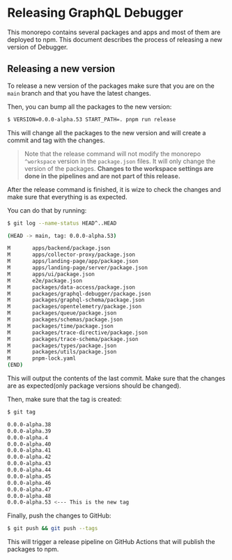 # Releasing GraphQL Debugger

This monorepo contains several packages and apps and most of them are deployed to npm. This document describes the process of releasing a new version of Debugger.

## Releasing a new version

To release a new version of the packages make sure that you are on the `main` branch and that you have the latest changes.

Then, you can bump all the packages to the new version:

```bash
$ VERSION=0.0.0-alpha.53 START_PATH=. pnpm run release
```

This will change all the packages to the new version and will create a commit and tag with the changes.

> Note that the release command will not modify the monorepo `^workspace` version in the `package.json` files. It will only change the version of the packages. **Changes to the workspace settings are done in the pipelines and are not part of this release.**

After the release command is finished, it is wize to check the changes and make sure that everything is as expected.

You can do that by running:

```bash
$ git log --name-status HEAD^..HEAD

(HEAD -> main, tag: 0.0.0-alpha.53)

M       apps/backend/package.json
M       apps/collector-proxy/package.json
M       apps/landing-page/app/package.json
M       apps/landing-page/server/package.json
M       apps/ui/package.json
M       e2e/package.json
M       packages/data-access/package.json
M       packages/graphql-debugger/package.json
M       packages/graphql-schema/package.json
M       packages/opentelemetry/package.json
M       packages/queue/package.json
M       packages/schemas/package.json
M       packages/time/package.json
M       packages/trace-directive/package.json
M       packages/trace-schema/package.json
M       packages/types/package.json
M       packages/utils/package.json
M       pnpm-lock.yaml
(END)
```

This will output the contents of the last commit. Make sure that the changes are as expected(only package versions should be changed).

Then, make sure that the tag is created:

```bash
$ git tag

0.0.0-alpha.38
0.0.0-alpha.39
0.0.0-alpha.4
0.0.0-alpha.40
0.0.0-alpha.41
0.0.0-alpha.42
0.0.0-alpha.43
0.0.0-alpha.44
0.0.0-alpha.45
0.0.0-alpha.46
0.0.0-alpha.47
0.0.0-alpha.48
0.0.0-alpha.53 <--- This is the new tag
```

Finally, push the changes to GitHub:

```bash
$ git push && git push --tags
```

This will trigger a release pipeline on GitHub Actions that will publish the packages to npm.
